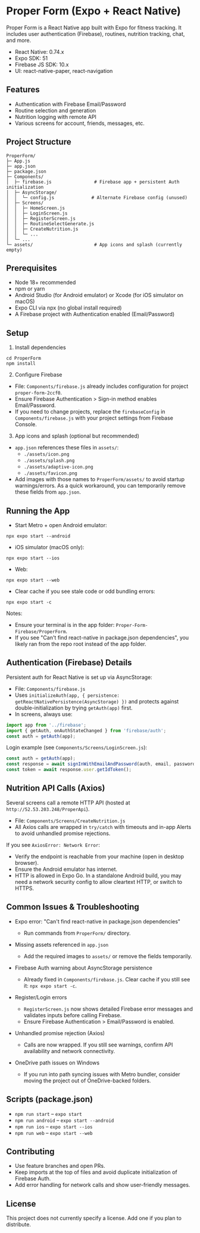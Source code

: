 # Proper Form (Expo + React Native)

Proper Form is a React Native app built with Expo for fitness tracking. It includes user authentication (Firebase), routines, nutrition tracking, chat, and more.

- React Native: 0.74.x
- Expo SDK: 51
- Firebase JS SDK: 10.x
- UI: react-native-paper, react-navigation


## Features
- Authentication with Firebase Email/Password
- Routine selection and generation
- Nutrition logging with remote API
- Various screens for account, friends, messages, etc.


## Project Structure
```
ProperForm/
├─ App.js
├─ app.json
├─ package.json
├─ Components/
│  ├─ firebase.js                # Firebase app + persistent Auth initialization
│  ├─ AsyncStorage/
│  │  └─ config.js              # Alternate Firebase config (unused)
│  ├─ Screens/
│  │  ├─ HomeScreen.js
│  │  ├─ LoginScreen.js
│  │  ├─ RegisterScreen.js
│  │  ├─ RoutineSelectGenerate.js
│  │  ├─ CreateNutrition.js
│  │  └─ ...
│  └─ ...
└─ assets/                       # App icons and splash (currently empty)
```


## Prerequisites
- Node 18+ recommended
- npm or yarn
- Android Studio (for Android emulator) or Xcode (for iOS simulator on macOS)
- Expo CLI via npx (no global install required)
- A Firebase project with Authentication enabled (Email/Password)


## Setup
1) Install dependencies
```
cd ProperForm
npm install
```

2) Configure Firebase
- File: `Components/firebase.js` already includes configuration for project `proper-form-2ccf0`.
- Ensure Firebase Authentication > Sign-in method enables Email/Password.
- If you need to change projects, replace the `firebaseConfig` in `Components/firebase.js` with your project settings from Firebase Console.

3) App icons and splash (optional but recommended)
- `app.json` references these files in `assets/`:
  - `./assets/icon.png`
  - `./assets/splash.png`
  - `./assets/adaptive-icon.png`
  - `./assets/favicon.png`
- Add images with those names to `ProperForm/assets/` to avoid startup warnings/errors. As a quick workaround, you can temporarily remove these fields from `app.json`.


## Running the App
- Start Metro + open Android emulator:
```
npx expo start --android
```
- iOS simulator (macOS only):
```
npx expo start --ios
```
- Web:
```
npx expo start --web
```
- Clear cache if you see stale code or odd bundling errors:
```
npx expo start -c
```

Notes:
- Ensure your terminal is in the app folder: `Proper-Form-Firebase/ProperForm`.
- If you see "Can't find react-native in package.json dependencies", you likely ran from the repo root instead of the app folder.


## Authentication (Firebase) Details
Persistent auth for React Native is set up via AsyncStorage:
- File: `Components/firebase.js`
- Uses `initializeAuth(app, { persistence: getReactNativePersistence(AsyncStorage) })` and protects against double-initialization by trying `getAuth(app)` first.
- In screens, always use:
```js
import app from '../firebase';
import { getAuth, onAuthStateChanged } from 'firebase/auth';
const auth = getAuth(app);
```

Login example (see `Components/Screens/LoginScreen.js`):
```js
const auth = getAuth(app);
const response = await signInWithEmailAndPassword(auth, email, password);
const token = await response.user.getIdToken();
```


## Nutrition API Calls (Axios)
Several screens call a remote HTTP API (hosted at `http://52.53.203.248/ProperApi`).
- File: `Components/Screens/CreateNutrition.js`
- All Axios calls are wrapped in `try/catch` with timeouts and in-app Alerts to avoid unhandled promise rejections.

If you see `AxiosError: Network Error`:
- Verify the endpoint is reachable from your machine (open in desktop browser).
- Ensure the Android emulator has internet.
- HTTP is allowed in Expo Go. In a standalone Android build, you may need a network security config to allow cleartext HTTP, or switch to HTTPS.


## Common Issues & Troubleshooting
- Expo error: "Can't find react-native in package.json dependencies"
  - Run commands from `ProperForm/` directory.

- Missing assets referenced in `app.json`
  - Add the required images to `assets/` or remove the fields temporarily.

- Firebase Auth warning about AsyncStorage persistence
  - Already fixed in `Components/firebase.js`. Clear cache if you still see it: `npx expo start -c`.

- Register/Login errors
  - `RegisterScreen.js` now shows detailed Firebase error messages and validates inputs before calling Firebase.
  - Ensure Firebase Authentication > Email/Password is enabled.

- Unhandled promise rejection (Axios)
  - Calls are now wrapped. If you still see warnings, confirm API availability and network connectivity.

- OneDrive path issues on Windows
  - If you run into path syncing issues with Metro bundler, consider moving the project out of OneDrive-backed folders.


## Scripts (package.json)
- `npm run start` – `expo start`
- `npm run android` – `expo start --android`
- `npm run ios` – `expo start --ios`
- `npm run web` – `expo start --web`


## Contributing
- Use feature branches and open PRs.
- Keep imports at the top of files and avoid duplicate initialization of Firebase Auth.
- Add error handling for network calls and show user-friendly messages.


## License
This project does not currently specify a license. Add one if you plan to distribute.
